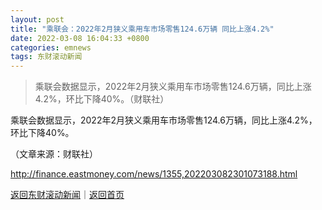 ```yaml
---
layout: post
title: "乘联会：2022年2月狭义乘用车市场零售124.6万辆 同比上涨4.2%"
date: 2022-03-08 16:04:33 +0800
categories: emnews
tags: 东财滚动新闻
---
```

> 乘联会数据显示，2022年2月狭义乘用车市场零售124.6万辆，同比上涨4.2%，环比下降40%。（财联社）

<p>乘联会数据显示，2022年2月狭义乘用车市场零售124.6万辆，同比上涨4.2%，环比下降40%。</p><p class="em_media">（文章来源：财联社）</p>

<http://finance.eastmoney.com/news/1355,202203082301073188.html>

[返回东财滚动新闻](//finews.withounder.com/emnews/)｜[返回首页](//finews.withounder.com/)